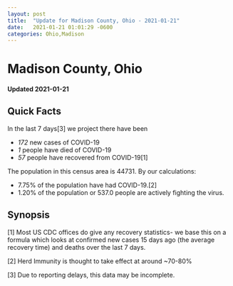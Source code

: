 ```yaml
---
layout: post
title:  "Update for Madison County, Ohio - 2021-01-21"
date:   2021-01-21 01:01:29 -0600
categories: Ohio,Madison
---
```


# Madison County, Ohio
#### Updated 2021-01-21

## Quick Facts

In the last 7 days[3] we project there have been
- *172* new cases of COVID-19
- *1* people have died of COVID-19
- *57* people have recovered from COVID-19[1]

The population in this census area is 44731. By our calculations:
- 7.75% of the population have had COVID-19.[2]
- 1.20% of the population or 537.0 people are actively fighting the virus.

## Synopsis




[1] Most US CDC offices do give any recovery statistics- we base this on a formula which looks at confirmed new cases
15 days ago (the average recovery time) and deaths over the last 7 days.

[2] Herd Immunity is thought to take effect at around ~70-80%

[3] Due to reporting delays, this data may be incomplete.
 
    